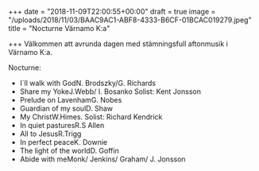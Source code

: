 +++
date = "2018-11-09T22:00:55+00:00"
draft = true
image = "/uploads/2018/11/03/BAAC9AC1-ABF8-4333-B6CF-01BCAC019279.jpeg"
title = "Nocturne Värnamo K:a"

+++
Välkommen att avrunda dagen med stämningsfull aftonmusik i Värnamo K:a.

Nocturne:

* I´ll walk with God​N. Brodszky/G. Richards
* Share my Yoke​J.Webb/ I. Bosanko  Solist: Kent Jonsson
* Prelude on Lavenham​G. Nobes
* Guardian of my soul​D. Shaw
* My Christ​​W.Himes.  Solist: Richard Kendrick​
* In quiet pastures​R.S Allen
* All to Jesus​​R.Trigg
* In perfect peace​K. Downie
* The light of the world​D. Goffin
* Abide with me​Monk/ Jenkins/ Graham/ J. Jonsson